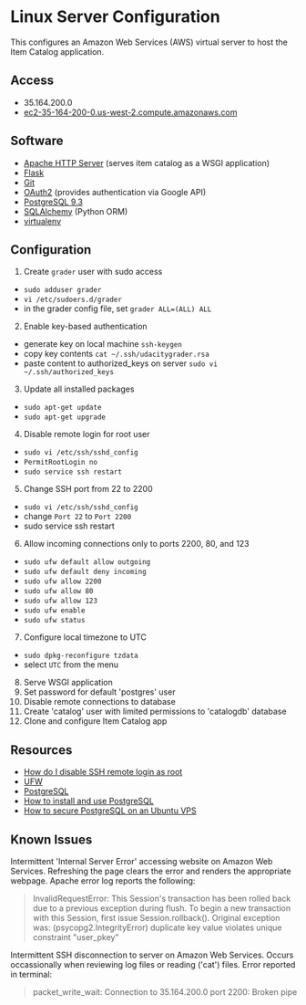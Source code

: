 # Linux Server Configuration
This configures an Amazon Web Services (AWS) virtual server to host the Item Catalog application.

## Access
- 35.164.200.0
- [ec2-35-164-200-0.us-west-2.compute.amazonaws.com](http://ec2-35-164-200-0.us-west-2.compute.amazonaws.com)

## Software
- [Apache HTTP Server](http://httpd.apache.org/docs/2.2/) (serves item catalog as a WSGI application)
- [Flask](http://flask.pocoo.org/)
- [Git](https://help.ubuntu.com/lts/serverguide/git.html)
- [OAuth2](https://developers.google.com/identity/protocols/OAuth2) (provides authentication via Google API)
- [PostgreSQL 9.3](https://www.postgresql.org/docs/9.3/static/index.html)
- [SQLAlchemy](http://www.sqlalchemy.org/) (Python ORM)
- [virtualenv](http://flask.pocoo.org/docs/0.12/installation/)

## Configuration
1. Create ```grader``` user with sudo access
  * ```sudo adduser grader```
  * ```vi /etc/sudoers.d/grader```
  * in the grader config file, set ```grader ALL=(ALL) ALL```

2. Enable key-based authentication
  * generate key on local machine ```ssh-keygen```
  * copy key contents ```cat ~/.ssh/udacitygrader.rsa```
  * paste content to authorized_keys on server ```sudo vi ~/.ssh/authorized_keys```

3. Update all installed packages
  * ```sudo apt-get update```
  * ```sudo apt-get upgrade```

4. Disable remote login for root user
  * ```sudo vi /etc/ssh/sshd_config```
  * ```PermitRootLogin no```
  * ```sudo service ssh restart```

5. Change SSH port from 22 to 2200
  * ```sudo vi /etc/ssh/sshd_config```
  * change ```Port 22``` to ```Port 2200```
  * sudo service ssh restart
  
6. Allow incoming connections only to ports 2200, 80, and 123
  * ```sudo ufw default allow outgoing```
  * ```sudo ufw default deny incoming```
  * ```sudo ufw allow 2200```
  * ```sudo ufw allow 80```
  * ```sudo ufw allow 123```
  * ```sudo ufw enable```
  * ```sudo ufw status```
  
7. Configure local timezone to UTC
  * ```sudo dpkg-reconfigure tzdata```
  * select ```UTC``` from the menu

8. Serve WSGI application
9. Set password for default 'postgres' user
10. Disable remote connections to database
11. Create 'catalog' user with limited permissions to 'catalogdb' database
12. Clone and configure Item Catalog app

## Resources
- [How do I disable SSH remote login as root](http://askubuntu.com/questions/27559/how-do-i-disable-remote-ssh-login-as-root-from-a-server)
- [UFW](https://help.ubuntu.com/community/UFW)
- [PostgreSQL](https://help.ubuntu.com/community/PostgreSQL)
- [How to install and use PostgreSQL](https://www.digitalocean.com/community/tutorials/how-to-install-and-use-postgresql-on-ubuntu-14-04)
- [How to secure PostgreSQL on an Ubuntu VPS](https://www.digitalocean.com/community/tutorials/how-to-secure-postgresql-on-an-ubuntu-vps)

## Known Issues
Intermittent 'Internal Server Error' accessing website on Amazon Web Services. Refreshing the page clears the error and renders the appropriate webpage. Apache error log reports the following:

> InvalidRequestError: This Session's transaction has been rolled back due to a previous exception during flush. To begin a new transaction with this Session, first issue Session.rollback(). Original exception was: (psycopg2.IntegrityError) duplicate key value violates unique constraint "user_pkey"

Intermittent SSH disconnection to server on Amazon Web Services. Occurs occassionally when reviewing log files or reading ('cat') files. Error reported in terminal:

> packet_write_wait: Connection to 35.164.200.0 port 2200: Broken pipe
